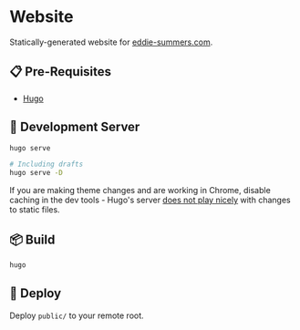 # Website

Statically-generated website for [eddie-summers.com](https://eddie-summers.com).

## :clipboard: Pre-Requisites

- [Hugo](https://gohugo.io/getting-started/quick-start/#step-1-install-hugo)

## :running: Development Server

```bash
hugo serve

# Including drafts
hugo serve -D
```

If you are making theme changes and are working in Chrome, disable caching in the dev tools - Hugo's server [does not play nicely](https://discourse.gohugo.io/t/static-css-changes-no-updating-browser-cache-with-hugo-serve/16169) with changes to static files.

## :package: Build

```bash
hugo
```

## :pray: Deploy

Deploy `public/` to your remote root.
